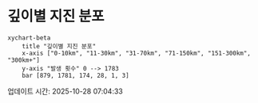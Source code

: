# 깊이별 지진 분포

```mermaid
xychart-beta
    title "깊이별 지진 분포"
    x-axis ["0-10km", "11-30km", "31-70km", "71-150km", "151-300km", "300km+"]
    y-axis "발생 횟수" 0 --> 1783
    bar [879, 1781, 174, 28, 1, 3]
```

업데이트 시간: 2025-10-28 07:04:33

